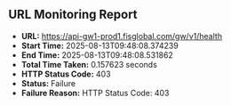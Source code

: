 ## URL Monitoring Report

- **URL:** https://api-gw1-prod1.fisglobal.com/gw/v1/health
- **Start Time:** 2025-08-13T09:48:08.374239
- **End Time:** 2025-08-13T09:48:08.531862
- **Total Time Taken:** 0.157623 seconds
- **HTTP Status Code:** 403
- **Status:** Failure
- **Failure Reason:** HTTP Status Code: 403
